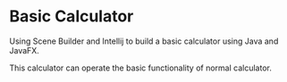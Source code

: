# Basic Calculator

Using Scene Builder and Intellij to build a basic calculator using Java and JavaFX. 

This calculator can operate the basic functionality of normal calculator.
